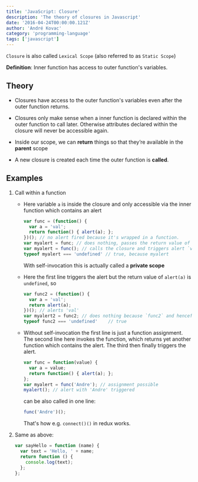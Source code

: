```yaml
---
title: 'JavaScript: Closure'
description: 'The theory of closures in Javascript'
date: '2016-04-24T00:00:00.121Z'
author: 'André Kovac'
category: 'programming-language'
tags: ['javascript']
---
```


`Closure` is also called `Lexical Scope` (also referred to as `Static Scope`)

**Definition**: Inner function has access to outer function's variables.

## Theory

* Closures have access to the outer function's variables even after the outer function returns.

* Closures only make sense when a inner function is declared within the outer function to call later. Otherwise attributes declared within the closure will never be accessible again.

* Inside our scope, we can **return** things so that they’re available in the **parent** scope

* A new closure is created each time the outer function is **called**.

## Examples

1. Call within a function

	* Here variable `a` is inside the closure and only accessible via the inner function which contains an alert

		```js
		var func = (function() {
		  var a = 'val';
		  return function() { alert(a); };
		})(); // no alert fired because it's wrapped in a function.
		var myalert = func;	// does nothing, passes the return value of `func` to `myalert` which is the function containing an alert.
		var myalert = func(); // calls the closure and triggers alert `val`
		typeof myalert === 'undefined' // true, because myalert
		```

		With self-invocation this is actually called a **private scope**

	* Here the first line triggers the alert but the return value of `alert(a)` is `undefined`, so

		```js
		var func2 = (function() {
		  var a = 'val';
		  return alert(a);
		})(); // alerts 'val'
		var myalert2 = func2; // does nothing because `func2` and henceforth `myalert2` are `undefined`.
		typeof func2 === 'undefined' 	// true
		```

	* Without self-invocation the first line is just a function assignment. The second line here invokes the function, which returns yet another function which contains the alert. The third then finally triggers the alert.

		```js
		var func = function(value) {
		  var a = value;
		  return function() { alert(a); };
		};
		var myalert = func('Andre'); // assignment possible
		myalert(); // alert with 'Andre' triggered
		```

		can be also called in one line:

		```js
		func('Andre')();
		```

		That's how e.g. `connect()()` in redux works.

2. Same as above:

	```js
	var sayHello = function (name) {
	  var text = 'Hello, ' + name;
	  return function () {
	    console.log(text);
	  };
	};
	```
